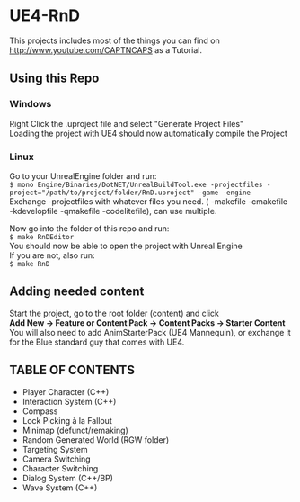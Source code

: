 # UE4-RnD
This projects includes most of the things you can find on 
http://www.youtube.com/CAPTNCAPS as a Tutorial.

## Using this Repo
### Windows
Right Click the .uproject file and select "Generate Project Files"  
Loading the project with UE4 should now automatically compile the Project  

### Linux
Go to your UnrealEngine folder and run:  
`$ mono Engine/Binaries/DotNET/UnrealBuildTool.exe -projectfiles -project="/path/to/project/folder/RnD.uproject" -game -engine`  
Exchange -projectfiles with whatever files you need. ( -makefile -cmakefile -kdevelopfile -qmakefile -codelitefile), can use multiple.  
  
Now go into the folder of this repo and run:  
`$ make RnDEditor`  
You should now be able to open the project with Unreal Engine  
If you are not, also run:  
`$ make RnD`

## Adding needed content  
Start the project, go to the root folder (content) and click  
**Add New -> Feature or Content Pack -> Content Packs -> Starter Content**  
You will also need to add AnimStarterPack (UE4 Mannequin), or exchange it for the Blue standard guy that comes with UE4.

## TABLE OF CONTENTS
- Player Character (C++)
- Interaction System (C++)
- Compass
- Lock Picking à la Fallout
- Minimap (defunct/remaking)
- Random Generated World (RGW folder)
- Targeting System
- Camera Switching 
- Character Switching 
- Dialog System (C++/BP)
- Wave System (C++)

